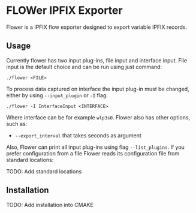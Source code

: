# FLOWer IPFIX Exporter

Flower is a IPFIX flow exporter designed to export variable IPFIX records.

## Usage

Currently flower has two input plug-ins, file input and interface input.
File input is the default choice and can be run using just command:

`./flower <FILE>`

To process data captured on interface the input plug-in must be changed, either
by using `--input_plugin` or `-I` flag:

`./flower -I InterfaceInput <INTERFACE>`

Where interface can be for example `wlp3s0`. Flower also has other options, such as:

- `--export_interval` that takes seconds as argument

Also, Flower can print all input plug-ins using flag `--list_plugins`. If you
prefer configuration from a file Flower reads its configuration file from
standard locations:

TODO: Add standard locations

## Installation

TODO: Add installation into CMAKE

